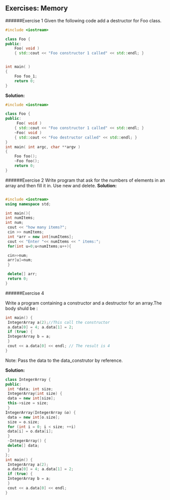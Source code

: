 ## Exercises: Memory

######Exercise 1
Given the following code add a destructor for Foo class.
```cpp
#include <iostream>

class Foo {
public:
    Foo( void )
    { std::cout << "Foo constructor 1 called" << std::endl; }


int main( )
{
    Foo foo_1;
    return 0;
}
```

**Solution:**
```cpp
#include <iostream>

class Foo {
public:
     Foo( void )
    { std::cout << "Foo constructor 1 called" << std::endl; }
    ~Foo( void )
    { std::cout << "Foo destructor called" << std::endl; }
}
int main( int argc, char **argv )
{
    Foo foo();
    ~Foo foo();
    return 0;
}
```
######Exercise 2
Write  program that ask for the numbers of elements in an array and then fill it in. Use new and delete.
**Solution:**
```cpp

#include <iostream>
using namespace std;

int main(){
int numItems;
int num;
 cout << "how many items?";
 cin >> numItems;
 int *arr = new int[numItems];
 cout << "Enter "<< numItems << " items:";
 for(int u=0;u<numItems;u++){

 cin>>num;
 arr[u]=num;
 }

 delete[] arr;
 return 0;
}
```
######Exercise 4

Write a program containing a constructor and a destructor for an array.The body shuld be :
```cpp
int main() {
 IntegerArray a(2);//This call the constructor
 a.data[0] = 4; a.data[1] = 2;
 if (true) {
 IntegerArray b = a;
 }
 cout << a.data[0] << endl; // The result is 4
}
```
Note: Pass the data to the data_construtor by reference.

**Solution:**

```cpp
class IntegerArray {
public:
 int *data; int size;
 IntegerArray(int size) {
 data = new int[size];
 this->size = size;
 }
IntegerArray(IntegerArray &o) {
 data = new int[o.size];
 size = o.size;
 for (int i = 0; i < size; ++i)
 data[i] = o.data[i];
 }
 ~IntegerArray() {
 delete[] data;
 }
};
int main() {
 IntegerArray a(2);
 a.data[0] = 4; a.data[1] = 2;
 if (true) {
 IntegerArray b = a;
 }
 cout << a.data[0] << endl;
}
```
